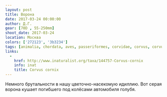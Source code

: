 ```yaml
---
layout: post
title: Ворона
date: 2017-03-24 00:00:00
author: Д.Г.
gear: [70D , 55-250mm]
shoot_date: 2017-03-24
location: Москва
colors: ['272123', '3b3234']
tags: [animalia, chordata, aves, passeriformes, corvidae, corvus, corvus cornix]
links:
  -
    href: http://www.inaturalist.org/taxa/144757-Corvus-cornix
    info: inat
    title: Corvus cornix
---
```


Немного брутальности в нашу цветочно-насекомую идиллию. Вот серая ворона кушает погибшего под колёсами автомобиля голубя.

